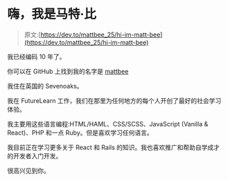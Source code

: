 # 嗨，我是马特·比

> 原文:[https://dev.to/mattbee_25/hi-im-matt-bee](https://dev.to/mattbee_25/hi-im-matt-bee)

我已经编码 10 年了。

你可以在 GitHub 上找到我的名字是 [mattbee](https://github.com/mattbee)

我住在英国的 Sevenoaks。

我在 FutureLearn 工作，我们在那里为任何地方的每个人开创了最好的社会学习体验。

我主要用这些语言编程:HTML/HAML、CSS/SCSS、JavaScript (Vanilla & React)、PHP 和一点 Ruby。但是喜欢学习任何语言。

我目前正在学习更多关于 React 和 Rails 的知识。我也喜欢推广和帮助自学成才的开发者入门开发。

很高兴见到你。
